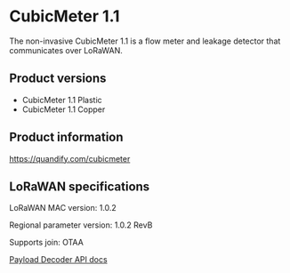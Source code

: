 # CubicMeter 1.1

The non-invasive CubicMeter 1.1 is a flow meter and leakage detector that communicates over LoRaWAN.

## Product versions

- CubicMeter 1.1 Plastic
- CubicMeter 1.1 Copper

## Product information

https://quandify.com/cubicmeter

## LoRaWAN specifications

LoRaWAN MAC version: 1.0.2

Regional parameter version: 1.0.2 RevB

Supports join: OTAA

[Payload Decoder API docs](https://resources.lora-alliance.org/technical-specifications/ts013-1-0-0-payload-codec-api)
